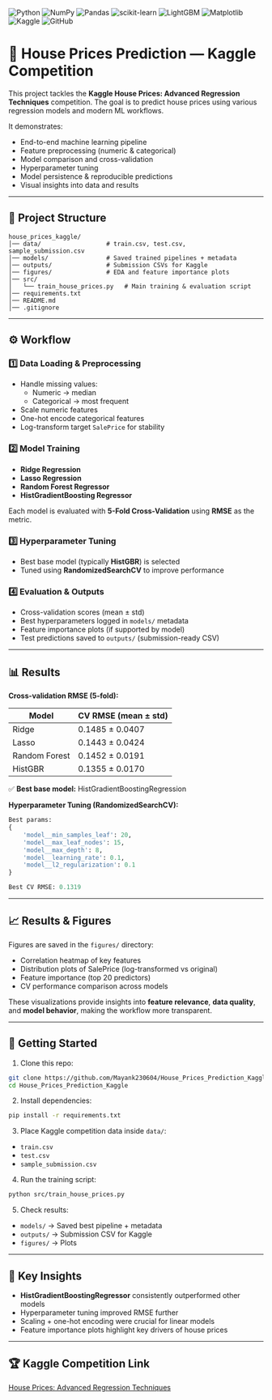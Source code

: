 ![Python](https://img.shields.io/badge/Python-3776AB?style=flat-square&logo=python&logoColor=white)
![NumPy](https://img.shields.io/badge/NumPy-013243?style=flat-square&logo=numpy&logoColor=white)
![Pandas](https://img.shields.io/badge/Pandas-150458?style=flat-square&logo=pandas&logoColor=white)
![scikit-learn](https://img.shields.io/badge/scikit--learn-F7931E?style=flat-square&logo=scikit-learn&logoColor=white)
![LightGBM](https://img.shields.io/badge/LightGBM-666666?style=flat-square&logo=lightgbm&logoColor=white)
![Matplotlib](https://img.shields.io/badge/Matplotlib-11557c?style=flat-square&logo=plotly&logoColor=white)
![Kaggle](https://img.shields.io/badge/Kaggle-20BEFF?style=flat-square&logo=kaggle&logoColor=white)
![GitHub](https://img.shields.io/badge/GitHub-181717?style=flat-square&logo=github&logoColor=white)

# 🏡 House Prices Prediction — Kaggle Competition

This project tackles the **Kaggle House Prices: Advanced Regression Techniques** competition.
The goal is to predict house prices using various regression models and modern ML workflows.

It demonstrates:

* End-to-end machine learning pipeline
* Feature preprocessing (numeric & categorical)
* Model comparison and cross-validation
* Hyperparameter tuning
* Model persistence & reproducible predictions
* Visual insights into data and results

---

## 📂 Project Structure

```
house_prices_kaggle/
│── data/                  # train.csv, test.csv, sample_submission.csv
│── models/                # Saved trained pipelines + metadata
│── outputs/               # Submission CSVs for Kaggle
│── figures/               # EDA and feature importance plots
│── src/
│   └── train_house_prices.py   # Main training & evaluation script
│── requirements.txt
│── README.md
│── .gitignore
```

---

## ⚙️ Workflow

### 1️⃣ Data Loading & Preprocessing

* Handle missing values:
  * Numeric → median
  * Categorical → most frequent
* Scale numeric features
* One-hot encode categorical features
* Log-transform target `SalePrice` for stability

### 2️⃣ Model Training

* **Ridge Regression**
* **Lasso Regression**
* **Random Forest Regressor**
* **HistGradientBoosting Regressor**

Each model is evaluated with **5-Fold Cross-Validation** using **RMSE** as the metric.

### 3️⃣ Hyperparameter Tuning

* Best base model (typically **HistGBR**) is selected
* Tuned using **RandomizedSearchCV** to improve performance

### 4️⃣ Evaluation & Outputs

* Cross-validation scores (mean ± std)
* Best hyperparameters logged in `models/` metadata
* Feature importance plots (if supported by model)
* Test predictions saved to `outputs/` (submission-ready CSV)

---

## 📊 Results

**Cross-validation RMSE (5-fold):**

| Model                | CV RMSE (mean ± std) |
| -------------------- | -------------------- |
| Ridge                | 0.1485 ± 0.0407      |
| Lasso                | 0.1443 ± 0.0424      |
| Random Forest        | 0.1452 ± 0.0191      |
| HistGBR              | 0.1355 ± 0.0170      |

✅ **Best base model:** HistGradientBoostingRegression

**Hyperparameter Tuning (RandomizedSearchCV):**

```python
Best params:
{
    'model__min_samples_leaf': 20,
    'model__max_leaf_nodes': 15,
    'model__max_depth': 8,
    'model__learning_rate': 0.1,
    'model__l2_regularization': 0.1
}

Best CV RMSE: 0.1319
```

---

## 📈 Results & Figures

Figures are saved in the `figures/` directory:

* Correlation heatmap of key features
* Distribution plots of SalePrice (log-transformed vs original)
* Feature importance (top 20 predictors)
* CV performance comparison across models

These visualizations provide insights into **feature relevance**, **data quality**, and **model behavior**, making the workflow more transparent.

---

## 🚀 Getting Started

1. Clone this repo:

```bash
git clone https://github.com/Mayank230604/House_Prices_Prediction_Kaggle.git
cd House_Prices_Prediction_Kaggle
```

2. Install dependencies:

```bash
pip install -r requirements.txt
```

3. Place Kaggle competition data inside `data/`:

* `train.csv`
* `test.csv`
* `sample_submission.csv`

4. Run the training script:

```bash
python src/train_house_prices.py
```

5. Check results:

* `models/` → Saved best pipeline + metadata
* `outputs/` → Submission CSV for Kaggle
* `figures/` → Plots

---

## 📌 Key Insights

* **HistGradientBoostingRegressor** consistently outperformed other models
* Hyperparameter tuning improved RMSE further
* Scaling + one-hot encoding were crucial for linear models
* Feature importance plots highlight key drivers of house prices

---

## 🏆 Kaggle Competition Link

[House Prices: Advanced Regression Techniques](https://www.kaggle.com/competitions/house-prices-advanced-regression-techniques)


